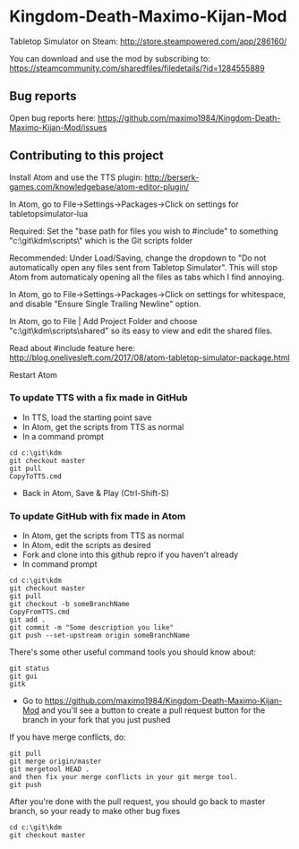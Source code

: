 # Kingdom-Death-Maximo-Kijan-Mod

Tabletop Simulator on Steam: 
http://store.steampowered.com/app/286160/

You can download and use the mod by subscribing to: 
https://steamcommunity.com/sharedfiles/filedetails/?id=1284555889

## Bug reports

Open bug reports here:
https://github.com/maximo1984/Kingdom-Death-Maximo-Kijan-Mod/issues

## Contributing to this project

Install Atom and use the TTS plugin: http://berserk-games.com/knowledgebase/atom-editor-plugin/

In Atom, go to File->Settings->Packages->Click on settings for tabletopsimulator-lua

Required: Set the "base path for files you wish to #include" to something "c:\git\kdm\scripts\\" which is the Git scripts folder

Recommended: Under Load/Saving, change the dropdown to "Do not automatically open any files sent from Tabletop Simulator".  This will stop Atom from automaticaly opening all the files as tabs which I find annoying.

In Atom, go to File->Settings->Packages->Click on settings for whitespace, and disable "Ensure Single Trailing Newline" option.

In Atom, go to File | Add Project Folder and choose  "c:\git\kdm\scripts\shared\" so its easy to view and edit the shared files.  

Read about #include feature here: http://blog.onelivesleft.com/2017/08/atom-tabletop-simulator-package.html 

Restart Atom

### To update TTS with a fix made in GitHub 

* In TTS, load the starting point save
* In Atom, get the scripts from TTS as normal
* In a command prompt

```
cd c:\git\kdm
git checkout master
git pull
CopyToTTS.cmd
```

* Back in Atom, Save & Play (Ctrl-Shift-S)

### To update GitHub with fix made in Atom

* In Atom, get the scripts from TTS as normal
* In Atom, edit the scripts as desired
* Fork and clone into this github repro if you haven't already
* In command prompt

```
cd c:\git\kdm
git checkout master
git pull
git checkout -b someBranchName
CopyFromTTS.cmd
git add .
git commit -m "Some description you like"
git push --set-upstream origin someBranchName
```

There's some other useful command tools you should know about:
```
git status
git gui
gitk
```

* Go to https://github.com/maximo1984/Kingdom-Death-Maximo-Kijan-Mod and you'll see a button to create a pull request button for the branch in your fork that you just pushed

If you have merge conflicts, do:

```
git pull
git merge origin/master
git mergetool HEAD .
and then fix your merge conflicts in your git merge tool.
git push
```

After you're done with the pull request, you should go back to master branch, so your ready to make other bug fixes
```
cd c:\git\kdm
git checkout master
```

